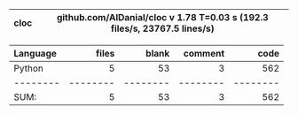 cloc|github.com/AlDanial/cloc v 1.78  T=0.03 s (192.3 files/s, 23767.5 lines/s)
--- | ---

Language|files|blank|comment|code
:-------|-------:|-------:|-------:|-------:
Python|5|53|3|562
--------|--------|--------|--------|--------
SUM:|5|53|3|562
